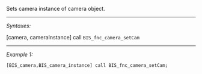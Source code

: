 Sets camera instance of camera object.


---
*Syntaxes:*

[camera, cameraInstance] call `BIS_fnc_camera_setCam`

---
*Example 1:*

```sqf
[BIS_camera,BIS_camera_instance] call BIS_fnc_camera_setCam;
```